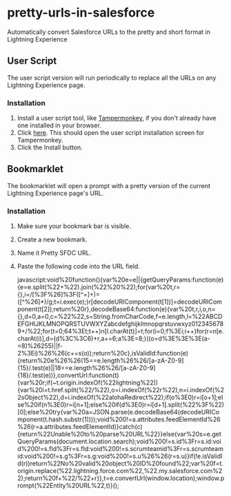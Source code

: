 # pretty-urls-in-salesforce
Automatically convert Salesforce URLs to the pretty and short format in Lightning Experience

## User Script

The user script version will run periodically to replace all the URLs on any Lightning Experience page.

### Installation

1. Install a user script tool, like [Tampermonkey](https://tampermonkey.net), if you don't already have one installed in your browser.
2. Click [here](https://github.com/msmeeks/pretty-urls-in-salesforce/raw/master/pretty-urls-in-salesforce.user.js). This should open the user script installation screen for Tampermonkey.
3. Click the Install button.

## Bookmarklet

The bookmarklet will open a prompt with a pretty version of the current Lightning Experience page's URL.

### Installation

1. Make sure your bookmark bar is visible.
2. Create a new bookmark.
3. Name it Pretty SFDC URL.
4. Paste the following code into the URL field.

	javascript:void%20function(){var%20e=e||{getQueryParams:function(e){e=e.split(%22+%22).join(%22%20%22);for(var%20t,r={},i=/[%3F%26]%3F([^=]+)=([^%26]*)/g;t=i.exec(e);)r[decodeURIComponent(t[1])]=decodeURIComponent(t[2]);return%20r},decodeBase64:function(e){var%20t,r,i,o,n={},d=0,a=0,c=%22%22,s=String.fromCharCode,f=e.length,l=%22ABCDEFGHIJKLMNOPQRSTUVWXYZabcdefghijklmnopqrstuvwxyz0123456789+/%22;for(t=0;64%3Et;t++)n[l.charAt(t)]=t;for(i=0;f%3Ei;i++)for(r=n[e.charAt(i)],d=(d%3C%3C6)+r,a+=6;a%3E=8;)((o=d%3E%3E%3E(a-=8)%26255)||f-2%3Ei)%26%26(c+=s(o));return%20c},isValidId:function(e){return%20e%26%26(15==e.length%26%26/[a-zA-Z0-9]{15}/.test(e)||18==e.length%26%26/[a-zA-Z0-9]{18}/.test(e))},convertUrl:function(t){var%20r;if(~t.origin.indexOf(%22lightning%22)){var%20i=t.href.split(%22/%22),o=i.indexOf(%22r%22),n=i.indexOf(%22sObject%22),d=i.indexOf(%22alohaRedirect%22);if(o%3E0)r=i[o+1];else%20if(n%3E0)r=i[n+1];else%20if(d%3E0)r=i[d+1].split(%22%3F%22)[0];else%20try{var%20a=JSON.parse(e.decodeBase64(decodeURIComponent(t.hash.substr(1))));void%200!=a.attributes.feedElementId%26%26(r=a.attributes.feedElementId)}catch(c){return%22Unable%20to%20parse%20URL%22}}else{var%20s=e.getQueryParams(document.location.search);void%200!=s.id%3Fr=s.id:void%200!=s.fId%3Fr=s.fId:void%200!=s.scrumteamid%3Fr=s.scrumteamid:void%200!=s.g%3Fr=s.g:void%200!=s.u%26%26(r=s.u)}if(!e.isValidId(r))return%22No%20valid%20object%20ID%20found%22;var%20f=t.origin.replace(%22.lightning.force.com%22,%22.my.salesforce.com%22);return%20f+%22/%22+r}},t=e.convertUrl(window.location);window.prompt(%22Entity%20URL%22,t)}();

